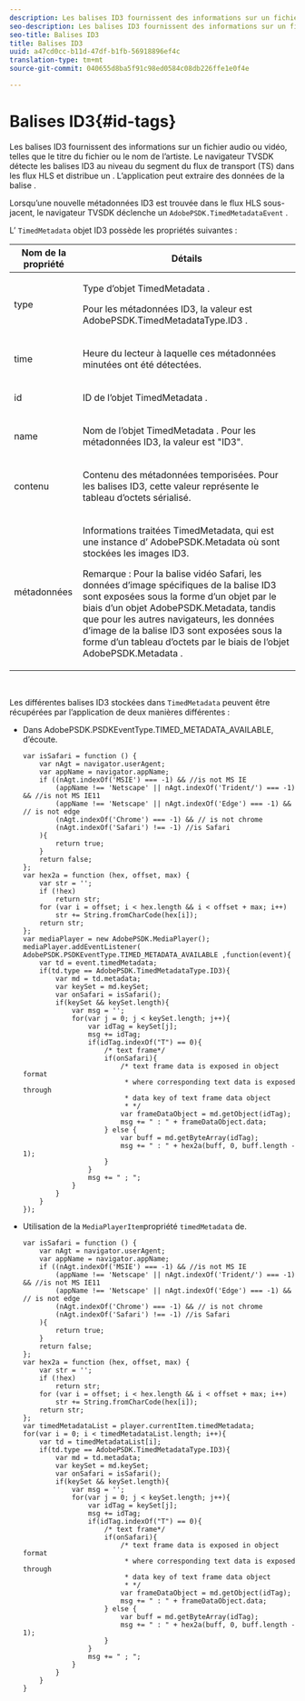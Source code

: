 ```yaml
---
description: Les balises ID3 fournissent des informations sur un fichier audio ou vidéo, telles que le titre du fichier ou le nom de l’artiste. Le navigateur TVSDK détecte les balises ID3 au niveau du segment du flux de transport (TS) dans les flux HLS et distribue un . L’application peut extraire des données de la balise .
seo-description: Les balises ID3 fournissent des informations sur un fichier audio ou vidéo, telles que le titre du fichier ou le nom de l’artiste. Le navigateur TVSDK détecte les balises ID3 au niveau du segment du flux de transport (TS) dans les flux HLS et distribue un . L’application peut extraire des données de la balise .
seo-title: Balises ID3
title: Balises ID3
uuid: a47cd0cc-b11d-47df-b1fb-56918896ef4c
translation-type: tm+mt
source-git-commit: 040655d8ba5f91c98ed0584c08db226ffe1e0f4e

---
```



# Balises ID3{#id-tags}

Les balises ID3 fournissent des informations sur un fichier audio ou vidéo, telles que le titre du fichier ou le nom de l’artiste. Le navigateur TVSDK détecte les balises ID3 au niveau du segment du flux de transport (TS) dans les flux HLS et distribue un . L’application peut extraire des données de la balise .

Lorsqu’une nouvelle métadonnées ID3 est trouvée dans le flux HLS sous-jacent, le navigateur TVSDK déclenche un `AdobePSDK.TimedMetadataEvent` .

L’ `TimedMetadata` objet ID3 possède les propriétés suivantes :

<table id="table_6C61886187FB44B4B9821E4B00200018"> 
 <thead> 
  <tr> 
   <th colname="col1" class="entry"> Nom de la propriété </th> 
   <th colname="col2" class="entry"> Détails </th> 
  </tr> 
 </thead>
 <tbody> 
  <tr> 
   <td colname="col1"> <p> <span class="codeph"> type </span> </p> </td> 
   <td colname="col2"> <p>Type d’objet <span class="codeph"> TimedMetadata </span> . </p> <p>Pour les métadonnées ID3, la valeur est <span class="codeph"> AdobePSDK.TimedMetadataType.ID3 </span>. </p> </td> 
  </tr> 
  <tr> 
   <td colname="col1"> <p> <span class="codeph"> time </span> </p> </td> 
   <td colname="col2"> <p> Heure du lecteur à laquelle ces métadonnées minutées ont été détectées. </p> </td> 
  </tr> 
  <tr> 
   <td colname="col1"> <p> <span class="codeph"> id </span> </p> </td> 
   <td colname="col2"> <p>ID de l’objet <span class="codeph"> TimedMetadata </span> . </p> </td> 
  </tr> 
  <tr> 
   <td colname="col1"> <p> <span class="codeph"> name </span> </p> </td> 
   <td colname="col2"> <p>Nom de l’objet <span class="codeph"> TimedMetadata </span> . Pour les métadonnées ID3, la valeur est "ID3". </p> </td> 
  </tr> 
  <tr> 
   <td colname="col1"> <p> <span class="codeph"> contenu </span> </p> </td> 
   <td colname="col2"> <p>Contenu des métadonnées temporisées. Pour les balises ID3, cette valeur représente le tableau d’octets sérialisé. </p> </td> 
  </tr> 
  <tr> 
   <td colname="col1"> <p> <span class="codeph"> métadonnées </span> </p> </td> 
   <td colname="col2"> <p> <span class="codeph"> Informations </span> traitées TimedMetadata, qui est une instance d’ <span class="codeph"> AdobePSDK.Metadata </span> où sont stockées les images ID3. </p> <p> <p>Remarque :  Pour la <span class="codeph"> balise vidéo Safari, les données d’image spécifiques de la balise ID3 sont exposées sous la forme d’un objet par le biais d’un </span> objet AdobePSDK.Metadata, tandis que pour les autres navigateurs, les données d’image de la balise ID3 sont exposées sous la forme d’un tableau d’octets par le biais de l’objet <span class="codeph"> AdobePSDK.Metadata </span> <span class="codeph"> </span> . </p> </p> </td> 
  </tr> 
 </tbody> 
</table>

&#x200B;

Les différentes balises ID3 stockées dans `TimedMetadata` peuvent être récupérées par l’application de deux manières différentes :

* Dans AdobePSDK.PSDKEventType.TIMED_METADATA_AVAILABLE, d’écoute.

   ```
   var isSafari = function () { 
       var nAgt = navigator.userAgent; 
       var appName = navigator.appName; 
       if ((nAgt.indexOf('MSIE') === -1) && //is not MS IE 
           (appName !== 'Netscape' || nAgt.indexOf('Trident/') === -1) && //is not MS IE11 
           (appName !== 'Netscape' || nAgt.indexOf('Edge') === -1) && // is not edge 
           (nAgt.indexOf('Chrome') === -1) && // is not chrome 
           (nAgt.indexOf('Safari') !== -1) //is Safari 
       ){ 
           return true; 
       } 
       return false; 
   }; 
   var hex2a = function (hex, offset, max) { 
       var str = ''; 
       if (!hex) 
           return str; 
       for (var i = offset; i < hex.length && i < offset + max; i++) 
           str += String.fromCharCode(hex[i]); 
       return str; 
   }; 
   var mediaPlayer = new AdobePSDK.MediaPlayer(); 
   mediaPlayer.addEventListener( AdobePSDK.PSDKEventType.TIMED_METADATA_AVAILABLE ,function(event){ 
       var td = event.timedMetadata; 
       if(td.type == AdobePSDK.TimedMetadataType.ID3){ 
           var md = td.metadata; 
           var keySet = md.keySet; 
           var onSafari = isSafari(); 
           if(keySet && keySet.length){ 
               var msg = ''; 
               for(var j = 0; j < keySet.length; j++){ 
                   var idTag = keySet[j]; 
                   msg += idTag; 
                   if(idTag.indexOf("T") == 0){ 
                       /* text frame*/ 
                       if(onSafari){ 
                           /* text frame data is exposed in object format 
                            * where corresponding text data is exposed through 
                            * data key of text frame data object 
                            * */ 
                           var frameDataObject = md.getObject(idTag); 
                           msg += " : " + frameDataObject.data; 
                       } else { 
                           var buff = md.getByteArray(idTag); 
                           msg += " : " + hex2a(buff, 0, buff.length - 1); 
                       } 
                   } 
                   msg += " ; "; 
               } 
           } 
       } 
   }); 
   ```

* Utilisation de la `MediaPlayerItem`propriété `timedMetadata` de.

   ```
   var isSafari = function () { 
       var nAgt = navigator.userAgent; 
       var appName = navigator.appName; 
       if ((nAgt.indexOf('MSIE') === -1) && //is not MS IE 
           (appName !== 'Netscape' || nAgt.indexOf('Trident/') === -1) && //is not MS IE11 
           (appName !== 'Netscape' || nAgt.indexOf('Edge') === -1) && // is not edge 
           (nAgt.indexOf('Chrome') === -1) && // is not chrome 
           (nAgt.indexOf('Safari') !== -1) //is Safari 
       ){ 
           return true; 
       } 
       return false; 
   }; 
   var hex2a = function (hex, offset, max) { 
       var str = ''; 
       if (!hex) 
           return str; 
       for (var i = offset; i < hex.length && i < offset + max; i++) 
           str += String.fromCharCode(hex[i]); 
       return str; 
   }; 
   var timedMetadataList = player.currentItem.timedMetadata; 
   for(var i = 0; i < timedMetadataList.length; i++){ 
       var td = timedMetadataList[i]; 
       if(td.type == AdobePSDK.TimedMetadataType.ID3){ 
           var md = td.metadata; 
           var keySet = md.keySet; 
           var onSafari = isSafari(); 
           if(keySet && keySet.length){ 
               var msg = ''; 
               for(var j = 0; j < keySet.length; j++){ 
                   var idTag = keySet[j]; 
                   msg += idTag; 
                   if(idTag.indexOf("T") == 0){ 
                       /* text frame*/ 
                       if(onSafari){ 
                           /* text frame data is exposed in object format 
                            * where corresponding text data is exposed through 
                            * data key of text frame data object 
                            * */ 
                           var frameDataObject = md.getObject(idTag); 
                           msg += " : " + frameDataObject.data; 
                       } else { 
                           var buff = md.getByteArray(idTag); 
                           msg += " : " + hex2a(buff, 0, buff.length - 1); 
                       } 
                   } 
                   msg += " ; "; 
               } 
           } 
       } 
   } 
   ```

